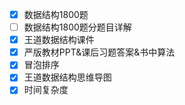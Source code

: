 -   [x] 数据结构1800题
-   [ ] 数据结构1800题分题目详解
-   [x] 王道数据结构课件
-   [x] 严版教材PPT&课后习题答案&书中算法
-   [x] 冒泡排序
-   [x] 王道数据结构思维导图
-   [x] 时间复杂度
